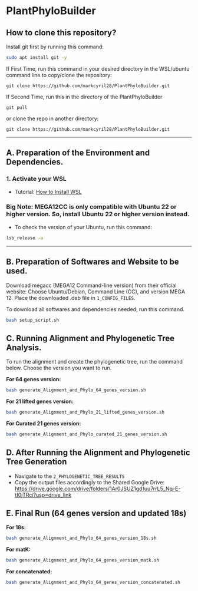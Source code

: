 # PlantPhyloBuilder 

## How to clone this repository? 
Install git first by running this command: 
```bash 
sudo apt install git -y
```

If First Time, run this command in your desired directory in the WSL/ubuntu command line to copy/clone the repository: 
```
git clone https://github.com/markcyril28/PlantPhyloBuilder.git
```

If Second Time, run this in the directory of the PlantPhyloBuilder
```
git pull
```
or clone the repo in another directory:
```
git clone https://github.com/markcyril28/PlantPhyloBuilder.git
```

---

## A. Preparation of the Environment and Dependencies.
### 1. Activate your WSL

- Tutorial: [How to Install WSL](https://www.youtube.com/watch?v=5RTSlby-l9w)  
### **Big Note:** MEGA12CC is only compatible with **Ubuntu 22 or higher version**. So, install **Ubuntu 22 or higher version** instead.
- To check the version of your Ubuntu, run this command: 
```bash
lsb_release -a
```

---

## B. Preparation of Softwares and Website to be used. 

Download megacc (MEGA12 Command-line version) from their official website:
   Choose Ubuntu/Debian, Command Line (CC), and version MEGA 12.
   Place the downloaded .deb file in ```1_CONFIG_FILES```.

To download all softwares and dependencies needed, run this command. 
```bash 
bash setup_script.sh
```

## C. Running Alignment and Phylogenetic Tree Analysis. 

To run the alignment and create the phylogenetic tree, run the command below. 
Choose the version you want to run. 

**For 64 genes version:**
```bash 
bash generate_Alignment_and_Phylo_64_genes_version.sh 
```

**For 21 lifted genes version:**
```bash 
bash generate_Alignment_and_Phylo_21_lifted_genes_version.sh 
```

**For Curated 21 genes version:**
```bash 
bash generate_Alignment_and_Phylo_curated_21_genes_version.sh 
```

## D. After Running the Alignment and Phylogenetic Tree Generation 

- Navigate to the ```2_PHYLOGENETIC_TREE_RESULTS```
- Copy the output files accordingly to the Shared Google Drive: https://drive.google.com/drive/folders/1Ar0JSUZ1gd1uu7rrL5_Nq-E-tI0jTRci?usp=drive_link

## E. Final Run (64 genes version and updated 18s)

**For 18s:**
```bash 
bash generate_Alignment_and_Phylo_64_genes_version_18s.sh 
```

**For matK:**
```bash 
bash generate_Alignment_and_Phylo_64_genes_version_matk.sh 
```

**For concatenated:**
```bash 
bash generate_Alignment_and_Phylo_64_genes_version_concatenated.sh 
```